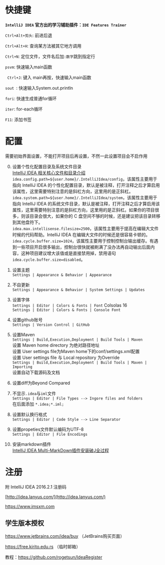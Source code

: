 # 快捷键

**`IntelliJ IDEA` 官方出的学习辅助插件：`IDE Features Trainer`**

`Ctrl+Alt+剪头`: 前进后退

`Ctrl+Alt+H`: 查询某方法被其它地方调用

`Ctrl+N`: 定位文件，文件名后加`:数字`跳到指定行

`psvm`: 快速输入main函数

` Ctrl+J`: 键入 main再按，快速输入main函数

`sout `: 快速输入System.out.println

`fori`: 快速生成普通for循环

`iter`: for-each循环

`F11`: 添加书签

# 配置

需要初始界面设置，不能打开项目后再设置，不然一此设置项目会不启作用  

0. 设置个性化配置目录及系统文件目录  
[IntelliJ IDEA 相关核心文件和目录介绍](http://www.phperz.com/article/15/0923/159061.html)  
`idea.config.path=${user.home}/.IntelliJIdea/config`，该属性主要用于指向 IntelliJ IDEA 的个性化配置目录，默认是被注释，打开注释之后才算启用该属性，这里需要特别注意的是斜杠方向，这里用的是正斜杠。  
`idea.system.path=${user.home}/.IntelliJIdea/system`，该属性主要用于指向 IntelliJ IDEA 的系统文件目录，默认是被注释，打开注释之后才算启用该属性，这里需要特别注意的是斜杠方向，这里用的是正斜杠。如果你的项目很多，则该目录会很大，如果你的 C 盘空间不够的时候，还是建议把该目录转移到其他盘符下。  
`idea.max.intellisense.filesize=2500`，该属性主要用于提高在编辑大文件时候的代码帮助。IntelliJ IDEA 在编辑大文件的时候还是很容易卡顿的。  
`idea.cycle.buffer.size=1024`，该属性主要用于控制控制台输出缓存。有遇到一些项目开启很多输出，控制台很快就被刷满了没办法再自动输出后面内容，这种项目建议增大该值或是直接禁用掉，禁用语句`idea.cycle.buffer.size=disabled`。  

1. 设置主题  
  `Settings | Appearance & Behavior | Appearance`  

2. 不自更新  
  `Settings | Appearance & Behavior | System Settings | Updates`  

3. 设置字体  
  `Settings | Editor | Colors & Fonts | Font`  Colsolas 16  
  `Settings | Editor | Colors & Fonts | Console Font`  

4. 设置github账号  
  `Settings | Version Control | GitHub`  

5. 设置Maven  
  `Settings | Build,Execution,Deployment | Build Tools | Maven`  
  设置 Maven home directory 为绝对路径地址  
  设置 User settings file为Maven home下的conf/settings.xml配置  
  设置 User settings file 与 Local repository 为Override  
  `Settings | Build,Execution,Deployment | Build Tools | Maven | Importing`  
  设置自动下载源码及文档 

6. 设置diff为Beyond Compared  

7. 不显示`.idea`与`iml`文件  
  `Settings | Editor | File Types --> Ingore files and folders`  
  在后面添加 `*.idea;*.iml;`  

8. 设置默认换行格式  
  `Settings | Editor | Code Style --> Line Separator`  

9. 设置propeties文件默认编码为UTF-8  
  `Settings | Editor | File Encodings `  

10. 安装markdown插件  
[IntelliJ IDEA Multi-MarkDown插件安装破J全过程](http://www.jianshu.com/p/a0550f81cbd1)  



# 注册

附 IntelliJ IDEA 2016.2.1 注册码  

[http://idea.lanyus.com/](http://idea.lanyus.com/)

https://www.imsxm.com



## 学生版本授权

<https://www.jetbrains.com/idea/buy>  （JetBrains购买页面）

<https://free.kirito.edu.rs>    （临时邮箱）



教程：<https://github.com/rogetsun/IdeaRegister>

